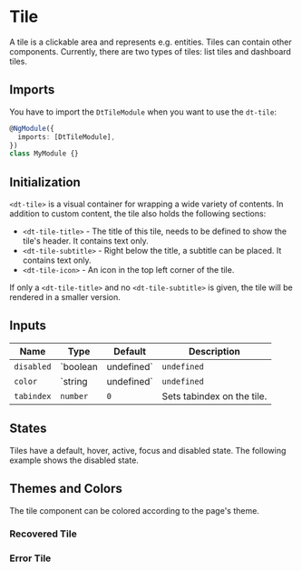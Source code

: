 # Tile

A tile is a clickable area and represents e.g. entities. Tiles can contain other
components. Currently, there are two types of tiles: list tiles and dashboard
tiles.

<ba-live-example name="TileDefaultExample"></ba-live-example>

## Imports

You have to import the `DtTileModule` when you want to use the `dt-tile`:

```typescript
@NgModule({
  imports: [DtTileModule],
})
class MyModule {}
```

## Initialization

`<dt-tile>` is a visual container for wrapping a wide variety of contents. In
addition to custom content, the tile also holds the following sections:

- `<dt-tile-title>` - The title of this tile, needs to be defined to show the
  tile's header. It contains text only.
- `<dt-tile-subtitle>` - Right below the title, a subtitle can be placed. It
  contains text only.
- `<dt-tile-icon>` - An icon in the top left corner of the tile.

<ba-live-example name="TileDefaultExample"></ba-live-example>

If only a `<dt-tile-title>` and no `<dt-tile-subtitle>` is given, the tile will
be rendered in a smaller version.

<ba-live-example name="TileSmallExample"></ba-live-example>

## Inputs

| Name       | Type                  | Default     | Description                                                                                |
| ---------- | --------------------- | ----------- | ------------------------------------------------------------------------------------------ |
| `disabled` | `boolean | undefined` | `undefined` | Sets disable state if property is set and the value is truthy or undefined.                |
| `color`    | `string | undefined`  | `undefined` | Sets color. Possible options: <ul><li>`main`</li><li>`error`</li><li>`recovered`</li></ul> |
| `tabindex` | `number`              | `0`         | Sets tabindex on the tile.                                                                 |

## States

Tiles have a default, hover, active, focus and disabled state. The following
example shows the disabled state.

<ba-live-example name="TileDisabledExample"></ba-live-example>

## Themes and Colors

The tile component can be colored according to the page's theme.

<ba-live-example name="TileMainExample"></ba-live-example>

### Recovered Tile

<ba-live-example name="TileRecoveredExample"></ba-live-example>

### Error Tile

<ba-live-example name="TileErrorExample"></ba-live-example>
